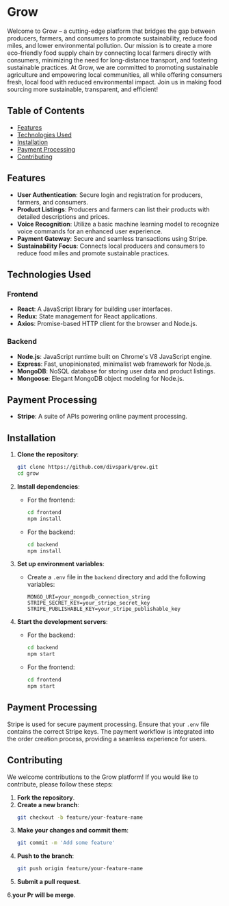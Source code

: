 # Grow

Welcome to Grow – a cutting-edge platform that bridges the gap between producers, farmers, and consumers to promote sustainability, reduce food miles, and lower environmental pollution. Our mission is to create a more eco-friendly food supply chain by connecting local farmers directly with consumers, minimizing the need for long-distance transport, and fostering sustainable practices.
At Grow, we are committed to promoting sustainable agriculture and empowering local communities, all while offering consumers fresh, local food with reduced environmental impact. Join us in making food sourcing more sustainable, transparent, and efficient!

## Table of Contents

- [Features](#features)
- [Technologies Used](#technologies-used)
- [Installation](#installation)
- [Payment Processing](#payment-processing)
- [Contributing](#contributing)

## Features

- **User Authentication**: Secure login and registration for producers, farmers, and consumers.
- **Product Listings**: Producers and farmers can list their products with detailed descriptions and prices.
- **Voice Recognition**: Utilize a basic machine learning model to recognize voice commands for an enhanced user experience.
- **Payment Gateway**: Secure and seamless transactions using Stripe.
- **Sustainability Focus**: Connects local producers and consumers to reduce food miles and promote sustainable practices.

## Technologies Used

### Frontend

- **React**: A JavaScript library for building user interfaces.
- **Redux**: State management for React applications.
- **Axios**: Promise-based HTTP client for the browser and Node.js.

### Backend

- **Node.js**: JavaScript runtime built on Chrome's V8 JavaScript engine.
- **Express**: Fast, unopinionated, minimalist web framework for Node.js.
- **MongoDB**: NoSQL database for storing user data and product listings.
- **Mongoose**: Elegant MongoDB object modeling for Node.js.

## Payment Processing

- **Stripe**: A suite of APIs powering online payment processing.

## Installation

1. **Clone the repository**:
   ```bash
   git clone https://github.com/divspark/grow.git
   cd grow
   ```

2. **Install dependencies**:
   - For the frontend:
     ```bash
     cd frontend
     npm install
     ```
   - For the backend:
     ```bash
     cd backend
     npm install
     ```

3. **Set up environment variables**:
   - Create a `.env` file in the `backend` directory and add the following variables:
     ```env
     MONGO_URI=your_mongodb_connection_string
     STRIPE_SECRET_KEY=your_stripe_secret_key
     STRIPE_PUBLISHABLE_KEY=your_stripe_publishable_key
     ```

4. **Start the development servers**:
   - For the backend:
     ```bash
     cd backend
     npm start
     ```
   - For the frontend:
     ```bash
     cd frontend
     npm start
     ```

## Payment Processing

Stripe is used for secure payment processing. Ensure that your `.env` file contains the correct Stripe keys. The payment workflow is integrated into the order creation process, providing a seamless experience for users.

## Contributing

We welcome contributions to the Grow platform! If you would like to contribute, please follow these steps:

1. **Fork the repository**.
2. **Create a new branch**:
   ```bash
   git checkout -b feature/your-feature-name
   ```
3. **Make your changes and commit them**:
   ```bash
   git commit -m 'Add some feature'
   ```
4. **Push to the branch**:
   ```bash
   git push origin feature/your-feature-name
   ```
5. **Submit a pull request**.

6.**your Pr will be merge**.
